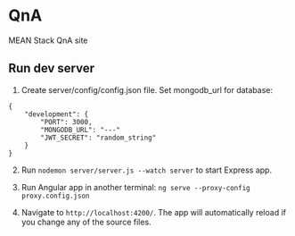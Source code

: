 # QnA
MEAN Stack QnA site

## Run dev server
1. Create server/config/config.json file.
Set mongodb_url for database:
```
{
    "development": {
        "PORT": 3000,
        "MONGODB_URL": "---"
        "JWT_SECRET": "random_string"
    }
}
```
2. Run `nodemon server/server.js --watch server` to start Express app.

3. Run Angular app in another terminal: `ng serve --proxy-config proxy.config.json`

4. Navigate to `http://localhost:4200/`. The app will automatically reload if you change any of the source files.